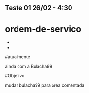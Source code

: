 Teste 01
26/02 -  4:30 
-
# ordem-de-servico
-
-
#atualmente

ainda com a Bulacha99

#Objetivo

mudar bulacha99 para area comentada
